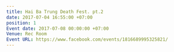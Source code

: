 ```yaml
---
title: Hai Ba Trung Death Fest. pt.2
date: 2017-07-04 16:55:00 +07:00
position: 1
Event date: 2017-07-08 00:00:00 +07:00
Venue: Rec Room
Event URL: https://www.facebook.com/events/1816689995325821/
---
```


